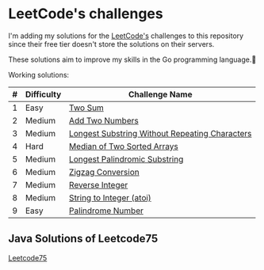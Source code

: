 # LeetCode's challenges

I'm adding my solutions for the [LeetCode's](https://leetcode.com/problemset/) challenges to this repository since their free tier doesn't store the solutions on their servers.

These solutions aim to improve my skills in the Go programming language.🚀

Working solutions:

| # | Difficulty | Challenge Name                                                                                                                                                       |
|---|------------|----------------------------------------------------------------------------------------------------------------------------------------------------------------------|
| 1 | Easy       | [Two Sum](https://github.com/striker25/leetcode/tree/main/Golang/1.%20Two%20Sum)                                                                                     |
| 2 | Medium     | [Add Two Numbers](https://github.com/striker25/leetcode/tree/main/Golang/2.%20Add%20Two%20Numbers)                                                                   |
| 3 | Medium     | [Longest Substring Without Repeating Characters](https://github.com/striker25/leetcode/tree/main/Golang/3.%20Longest%20Substring%20Without%20Repeating%20Characters) |
| 4 | Hard       | [Median of Two Sorted Arrays](https://github.com/striker25/leetcode/tree/main/Golang/4.%20Median%20of%20Two%20Sorted%20Arrays)                                       |
| 5 | Medium     | [Longest Palindromic Substring](https://github.com/striker25/leetcode/tree/main/Golang/5.%20Longest%20Palindromic%20Substring)                                       |
| 6 | Medium     | [Zigzag Conversion](https://github.com/striker25/leetcode/tree/main/Golang/6.%20Zigzag%20Conversion)                                                                 |
| 7 | Medium     | [Reverse Integer](https://github.com/striker25/leetcode/tree/main/Golang/7.%20Reverse%20Integer)                                                                     |
| 8 | Medium     | [String to Integer (atoi)](https://github.com/striker25/leetcode/blob/main/Golang/8.%20String%20to%20Integer%20(atoi))                                               |
| 9 | Easy       | [Palindrome Number](https://leetcode.com/problems/palindrome-number/)                                                                                                |

## Java Solutions of Leetcode75
[Leetcode75](https://github.com/striker25/leetcode/tree/main/Java/src/main/java/org/striker25/leetcode75)